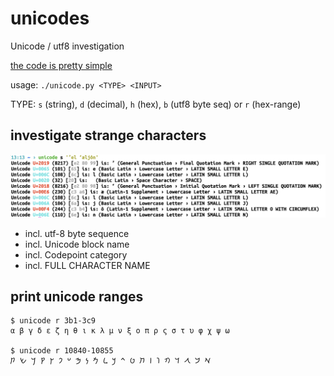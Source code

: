 # unicodes
Unicode / utf8 investigation

[the code is pretty simple](https://github.com/haalven/unicodes/blob/main/unicode.py)

usage: `./unicode.py <TYPE> <INPUT>`

TYPE: `s` (string), `d` (decimal), `h` (hex), `b` (utf8 byte seq) or `r` (hex-range)

## investigate strange characters

![example screenshot](example.jpg)

- incl. utf-8 byte sequence
- incl. Unicode block name
- incl. Codepoint category
- incl. FULL CHARACTER NAME

## print unicode ranges

```
$ unicode r 3b1-3c9
α β γ δ ε ζ η θ ι κ λ μ ν ξ ο π ρ ς σ τ υ φ χ ψ ω

$ unicode r 10840-10855
𐡀 𐡁 𐡂 𐡃 𐡄 𐡅 𐡆 𐡇 𐡈 𐡉 𐡊 𐡋 𐡌 𐡍 𐡎 𐡏 𐡐 𐡑 𐡒 𐡓 𐡔 𐡕 
```
